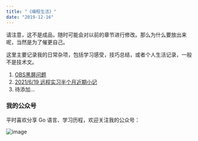 ```yaml
---
title: "《编程生活》"
date: "2019-12-16"
---
```


请注意，这不是成品，随时可能会对以前的章节进行修改。那么为什么要放出来呢，当然是为了催更自己。

这里主要记录我的日常杂项，包括学习感受，技巧总结，或者个人生活记录，一般不是技术文。

1. [OBS黑屏问题](/posts/chore/OBS)
2. [2021/6/19 远程实习半个月近期小记](/posts/chore/2021-06-19-recent-life)
3. 待添加...

### 我的公众号

平时喜欢分享 Go 语言、学习历程，欢迎关注我的公众号：

![image](https://gitee.com/sh1luo/imgs/raw/master/imgs/qrcode_for_gh_8b9d3fa3063c_344%20(1).jpg)

